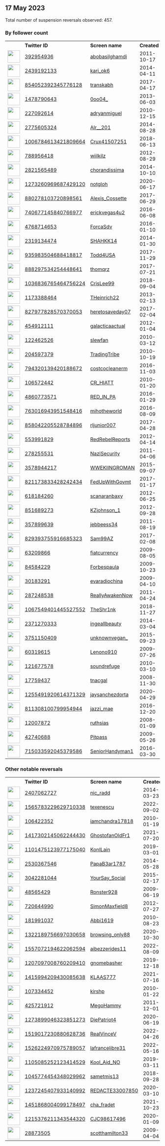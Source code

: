 
## 17 May 2023
Total number of suspension reversals observed: 457.

### By follower count
<table><tr><th></th><th align="left">Twitter ID</th><th align="left">Screen name</th>
<th align="left">Created</th><th align="left">Status</th><th align="left">Suspended</th><th align="left">Followers</th>
<tr><td><a href="https://pbs.twimg.com/profile_images/1562646450064003072/IdUxk8e-_normal.jpg"><img src="https://pbs.twimg.com/profile_images/1562646450064003072/IdUxk8e-_normal.jpg" width="40px" height="40px" align="center"/></a></td><td><a href="https://twitter.com/intent/user?user_id=392954936">392954936</a></td><td><a href="https://twitter.com/abobasilghamdi">abobasilghamdi</a></td><td>2011-10-17</td><td align="center"></td><td>2023-02-27</td><td>435678</td></tr>
<tr><td><a href="https://pbs.twimg.com/profile_images/1364049494204153859/j2C4GWmc_normal.jpg"><img src="https://pbs.twimg.com/profile_images/1364049494204153859/j2C4GWmc_normal.jpg" width="40px" height="40px" align="center"/></a></td><td><a href="https://twitter.com/intent/user?user_id=2439192133">2439192133</a></td><td><a href="https://twitter.com/kari_ok6">kari_ok6</a></td><td>2014-04-11</td><td align="center"></td><td></td><td>403615</td></tr>
<tr><td><a href="https://pbs.twimg.com/profile_images/1193894695887351808/dS5POkBy_normal.jpg"><img src="https://pbs.twimg.com/profile_images/1193894695887351808/dS5POkBy_normal.jpg" width="40px" height="40px" align="center"/></a></td><td><a href="https://twitter.com/intent/user?user_id=854052392345776128">854052392345776128</a></td><td><a href="https://twitter.com/transkabh">transkabh</a></td><td>2017-04-17</td><td align="center"></td><td>2023-01-19</td><td>217184</td></tr>
<tr><td><a href="https://pbs.twimg.com/profile_images/1395726743466651655/6Mi-Q-fE_normal.jpg"><img src="https://pbs.twimg.com/profile_images/1395726743466651655/6Mi-Q-fE_normal.jpg" width="40px" height="40px" align="center"/></a></td><td><a href="https://twitter.com/intent/user?user_id=1478790643">1478790643</a></td><td><a href="https://twitter.com/0oo04_">0oo04_</a></td><td>2013-06-03</td><td align="center"></td><td>2023-01-15</td><td>184394</td></tr>
<tr><td><a href="https://pbs.twimg.com/profile_images/929874543451279361/U9KKvfZo_normal.jpg"><img src="https://pbs.twimg.com/profile_images/929874543451279361/U9KKvfZo_normal.jpg" width="40px" height="40px" align="center"/></a></td><td><a href="https://twitter.com/intent/user?user_id=227092614">227092614</a></td><td><a href="https://twitter.com/adryanmiguel">adryanmiguel</a></td><td>2010-12-15</td><td align="center"></td><td>2022-08-30</td><td>95532</td></tr>
<tr><td><a href="https://pbs.twimg.com/profile_images/1619742164103172096/_narHQkz_normal.jpg"><img src="https://pbs.twimg.com/profile_images/1619742164103172096/_narHQkz_normal.jpg" width="40px" height="40px" align="center"/></a></td><td><a href="https://twitter.com/intent/user?user_id=2775605324">2775605324</a></td><td><a href="https://twitter.com/Alr__201">Alr__201</a></td><td>2014-08-28</td><td align="center"></td><td>2022-12-11</td><td>83721</td></tr>
<tr><td><a href="https://pbs.twimg.com/profile_images/1659243742681759746/r3y7b2iu_normal.jpg"><img src="https://pbs.twimg.com/profile_images/1659243742681759746/r3y7b2iu_normal.jpg" width="40px" height="40px" align="center"/></a></td><td><a href="https://twitter.com/intent/user?user_id=1006784613421809664">1006784613421809664</a></td><td><a href="https://twitter.com/Crux41507251">Crux41507251</a></td><td>2018-06-13</td><td align="center"></td><td></td><td>83400</td></tr>
<tr><td><a href="https://pbs.twimg.com/profile_images/1668729171470630915/UKxa85j0_normal.jpg"><img src="https://pbs.twimg.com/profile_images/1668729171470630915/UKxa85j0_normal.jpg" width="40px" height="40px" align="center"/></a></td><td><a href="https://twitter.com/intent/user?user_id=788956418">788956418</a></td><td><a href="https://twitter.com/wiilkilz">wiilkilz</a></td><td>2012-08-29</td><td align="center"></td><td></td><td>74987</td></tr>
<tr><td><a href="https://pbs.twimg.com/profile_images/1377657064332353537/DuhYhlj2_normal.jpg"><img src="https://pbs.twimg.com/profile_images/1377657064332353537/DuhYhlj2_normal.jpg" width="40px" height="40px" align="center"/></a></td><td><a href="https://twitter.com/intent/user?user_id=2821565489">2821565489</a></td><td><a href="https://twitter.com/chorandissima">chorandissima</a></td><td>2014-10-10</td><td align="center"></td><td></td><td>65802</td></tr>
<tr><td><a href="https://pbs.twimg.com/profile_images/1644906136087166976/3uMchbUK_normal.jpg"><img src="https://pbs.twimg.com/profile_images/1644906136087166976/3uMchbUK_normal.jpg" width="40px" height="40px" align="center"/></a></td><td><a href="https://twitter.com/intent/user?user_id=1273260969687429120">1273260969687429120</a></td><td><a href="https://twitter.com/notgloh">notgloh</a></td><td>2020-06-17</td><td align="center"></td><td></td><td>62961</td></tr>
<tr><td><a href="https://pbs.twimg.com/profile_images/1232716319897915395/mLEEG5U0_normal.jpg"><img src="https://pbs.twimg.com/profile_images/1232716319897915395/mLEEG5U0_normal.jpg" width="40px" height="40px" align="center"/></a></td><td><a href="https://twitter.com/intent/user?user_id=880278103720898561">880278103720898561</a></td><td><a href="https://twitter.com/Alexis_Cossette">Alexis_Cossette</a></td><td>2017-06-29</td><td align="center"></td><td></td><td>60281</td></tr>
<tr><td><a href="https://pbs.twimg.com/profile_images/1602968819479314432/OZ8RZePD_normal.jpg"><img src="https://pbs.twimg.com/profile_images/1602968819479314432/OZ8RZePD_normal.jpg" width="40px" height="40px" align="center"/></a></td><td><a href="https://twitter.com/intent/user?user_id=740677145840766977">740677145840766977</a></td><td><a href="https://twitter.com/erickvegas4u2">erickvegas4u2</a></td><td>2016-06-08</td><td align="center"></td><td>2023-02-03</td><td>54327</td></tr>
<tr><td><a href="https://pbs.twimg.com/profile_images/960202374873796608/cHVL9DRZ_normal.jpg"><img src="https://pbs.twimg.com/profile_images/960202374873796608/cHVL9DRZ_normal.jpg" width="40px" height="40px" align="center"/></a></td><td><a href="https://twitter.com/intent/user?user_id=4768714653">4768714653</a></td><td><a href="https://twitter.com/ForcaSdv">ForcaSdv</a></td><td>2016-01-10</td><td align="center"></td><td>2022-09-20</td><td>51087</td></tr>
<tr><td><a href="https://pbs.twimg.com/profile_images/1668510924699779073/FwC5i_Jx_normal.jpg"><img src="https://pbs.twimg.com/profile_images/1668510924699779073/FwC5i_Jx_normal.jpg" width="40px" height="40px" align="center"/></a></td><td><a href="https://twitter.com/intent/user?user_id=2319134474">2319134474</a></td><td><a href="https://twitter.com/SHAHKK14">SHAHKK14</a></td><td>2014-01-30</td><td align="center"></td><td>2022-10-27</td><td>46868</td></tr>
<tr><td><a href="https://pbs.twimg.com/profile_images/1658958004367097865/hfakAvUO_normal.jpg"><img src="https://pbs.twimg.com/profile_images/1658958004367097865/hfakAvUO_normal.jpg" width="40px" height="40px" align="center"/></a></td><td><a href="https://twitter.com/intent/user?user_id=935983504688418817">935983504688418817</a></td><td><a href="https://twitter.com/Todd4USA">Todd4USA</a></td><td>2017-11-29</td><td align="center"></td><td></td><td>40035</td></tr>
<tr><td><a href="https://pbs.twimg.com/profile_images/1669068221490647040/PPobLB9k_normal.jpg"><img src="https://pbs.twimg.com/profile_images/1669068221490647040/PPobLB9k_normal.jpg" width="40px" height="40px" align="center"/></a></td><td><a href="https://twitter.com/intent/user?user_id=888297534254448641">888297534254448641</a></td><td><a href="https://twitter.com/thomqrz">thomqrz</a></td><td>2017-07-21</td><td align="center"></td><td>2022-11-22</td><td>39604</td></tr>
<tr><td><a href="https://pbs.twimg.com/profile_images/1391199416586063873/0AUjVKzm_normal.jpg"><img src="https://pbs.twimg.com/profile_images/1391199416586063873/0AUjVKzm_normal.jpg" width="40px" height="40px" align="center"/></a></td><td><a href="https://twitter.com/intent/user?user_id=1036836765464756224">1036836765464756224</a></td><td><a href="https://twitter.com/CrisLee99">CrisLee99</a></td><td>2018-09-04</td><td align="center"></td><td>2023-03-21</td><td>36263</td></tr>
<tr><td><a href="https://pbs.twimg.com/profile_images/784737657477820416/XmhYRhsx_normal.jpg"><img src="https://pbs.twimg.com/profile_images/784737657477820416/XmhYRhsx_normal.jpg" width="40px" height="40px" align="center"/></a></td><td><a href="https://twitter.com/intent/user?user_id=1173388464">1173388464</a></td><td><a href="https://twitter.com/THeinrich22">THeinrich22</a></td><td>2013-02-13</td><td align="center"></td><td></td><td>33039</td></tr>
<tr><td><a href="https://pbs.twimg.com/profile_images/968558025807138817/3tRLfi6m_normal.jpg"><img src="https://pbs.twimg.com/profile_images/968558025807138817/3tRLfi6m_normal.jpg" width="40px" height="40px" align="center"/></a></td><td><a href="https://twitter.com/intent/user?user_id=827977828570370053">827977828570370053</a></td><td><a href="https://twitter.com/heretosaveday07">heretosaveday07</a></td><td>2017-02-04</td><td align="center"></td><td></td><td>32113</td></tr>
<tr><td><a href="https://pbs.twimg.com/profile_images/1282690700681912321/siEnh17x_normal.jpg"><img src="https://pbs.twimg.com/profile_images/1282690700681912321/siEnh17x_normal.jpg" width="40px" height="40px" align="center"/></a></td><td><a href="https://twitter.com/intent/user?user_id=454912111">454912111</a></td><td><a href="https://twitter.com/galacticaactual">galacticaactual</a></td><td>2012-01-04</td><td align="center"></td><td></td><td>30566</td></tr>
<tr><td><a href="https://pbs.twimg.com/profile_images/947750141255213056/5Rg9HZFJ_normal.jpg"><img src="https://pbs.twimg.com/profile_images/947750141255213056/5Rg9HZFJ_normal.jpg" width="40px" height="40px" align="center"/></a></td><td><a href="https://twitter.com/intent/user?user_id=122462526">122462526</a></td><td><a href="https://twitter.com/slewfan">slewfan</a></td><td>2010-03-12</td><td align="center"></td><td></td><td>28986</td></tr>
<tr><td><a href="https://pbs.twimg.com/profile_images/1170892363/tt_red_t_normal.GIF"><img src="https://pbs.twimg.com/profile_images/1170892363/tt_red_t_normal.GIF" width="40px" height="40px" align="center"/></a></td><td><a href="https://twitter.com/intent/user?user_id=204597379">204597379</a></td><td><a href="https://twitter.com/TradingTribe">TradingTribe</a></td><td>2010-10-19</td><td align="center"></td><td>2023-01-24</td><td>27920</td></tr>
<tr><td><a href="https://pbs.twimg.com/profile_images/1588475941595979776/LjhT4zJP_normal.jpg"><img src="https://pbs.twimg.com/profile_images/1588475941595979776/LjhT4zJP_normal.jpg" width="40px" height="40px" align="center"/></a></td><td><a href="https://twitter.com/intent/user?user_id=794320139420188672">794320139420188672</a></td><td><a href="https://twitter.com/costcocleanerm">costcocleanerm</a></td><td>2016-11-03</td><td align="center"></td><td>2023-03-18</td><td>24564</td></tr>
<tr><td><a href="https://pbs.twimg.com/profile_images/1336892662360707073/xq4IOtNG_normal.jpg"><img src="https://pbs.twimg.com/profile_images/1336892662360707073/xq4IOtNG_normal.jpg" width="40px" height="40px" align="center"/></a></td><td><a href="https://twitter.com/intent/user?user_id=106572442">106572442</a></td><td><a href="https://twitter.com/CR_HIATT">CR_HIATT</a></td><td>2010-01-20</td><td align="center"></td><td></td><td>23125</td></tr>
<tr><td><a href="https://pbs.twimg.com/profile_images/1343392199438979072/AAKBQy_f_normal.jpg"><img src="https://pbs.twimg.com/profile_images/1343392199438979072/AAKBQy_f_normal.jpg" width="40px" height="40px" align="center"/></a></td><td><a href="https://twitter.com/intent/user?user_id=4860773571">4860773571</a></td><td><a href="https://twitter.com/RED_IN_PA">RED_IN_PA</a></td><td>2016-01-29</td><td align="center"></td><td></td><td>21472</td></tr>
<tr><td><a href="https://pbs.twimg.com/profile_images/763340354636644352/_j7cpSVa_normal.jpg"><img src="https://pbs.twimg.com/profile_images/763340354636644352/_j7cpSVa_normal.jpg" width="40px" height="40px" align="center"/></a></td><td><a href="https://twitter.com/intent/user?user_id=763016943951548416">763016943951548416</a></td><td><a href="https://twitter.com/mihotheworld">mihotheworld</a></td><td>2016-08-09</td><td align="center"></td><td>2023-01-07</td><td>21250</td></tr>
<tr><td><a href="https://pbs.twimg.com/profile_images/1658859437388382208/_GB0OCRq_normal.jpg"><img src="https://pbs.twimg.com/profile_images/1658859437388382208/_GB0OCRq_normal.jpg" width="40px" height="40px" align="center"/></a></td><td><a href="https://twitter.com/intent/user?user_id=858042205528784896">858042205528784896</a></td><td><a href="https://twitter.com/rljunior007">rljunior007</a></td><td>2017-04-28</td><td align="center"></td><td></td><td>20818</td></tr>
<tr><td><a href="https://pbs.twimg.com/profile_images/1659809790049280001/WAaKb3II_normal.jpg"><img src="https://pbs.twimg.com/profile_images/1659809790049280001/WAaKb3II_normal.jpg" width="40px" height="40px" align="center"/></a></td><td><a href="https://twitter.com/intent/user?user_id=553991829">553991829</a></td><td><a href="https://twitter.com/RedRebelReports">RedRebelReports</a></td><td>2012-04-14</td><td align="center"></td><td></td><td>19266</td></tr>
<tr><td><a href="https://pbs.twimg.com/profile_images/1657019874638704640/CW7u0m4k_normal.jpg"><img src="https://pbs.twimg.com/profile_images/1657019874638704640/CW7u0m4k_normal.jpg" width="40px" height="40px" align="center"/></a></td><td><a href="https://twitter.com/intent/user?user_id=278255531">278255531</a></td><td><a href="https://twitter.com/NaziSecurity">NaziSecurity</a></td><td>2011-04-06</td><td align="center"></td><td></td><td>18990</td></tr>
<tr><td><a href="https://pbs.twimg.com/profile_images/1510832852870438916/9wbkJwcU_normal.jpg"><img src="https://pbs.twimg.com/profile_images/1510832852870438916/9wbkJwcU_normal.jpg" width="40px" height="40px" align="center"/></a></td><td><a href="https://twitter.com/intent/user?user_id=3578944217">3578944217</a></td><td><a href="https://twitter.com/WWEKIINGROMAN">WWEKIINGROMAN</a></td><td>2015-09-07</td><td align="center"></td><td>2022-11-22</td><td>17641</td></tr>
<tr><td><a href="https://pbs.twimg.com/profile_images/1331066010980511746/mZUHkJt8_normal.jpg"><img src="https://pbs.twimg.com/profile_images/1331066010980511746/mZUHkJt8_normal.jpg" width="40px" height="40px" align="center"/></a></td><td><a href="https://twitter.com/intent/user?user_id=821173833428242434">821173833428242434</a></td><td><a href="https://twitter.com/FedUpWithGovmt">FedUpWithGovmt</a></td><td>2017-01-17</td><td align="center"></td><td></td><td>16964</td></tr>
<tr><td><a href="https://pbs.twimg.com/profile_images/1426995786890481667/JWgZ8Ekw_normal.jpg"><img src="https://pbs.twimg.com/profile_images/1426995786890481667/JWgZ8Ekw_normal.jpg" width="40px" height="40px" align="center"/></a></td><td><a href="https://twitter.com/intent/user?user_id=618184260">618184260</a></td><td><a href="https://twitter.com/scanaranbaxy">scanaranbaxy</a></td><td>2012-06-25</td><td align="center"></td><td>2023-01-12</td><td>15892</td></tr>
<tr><td><a href="https://pbs.twimg.com/profile_images/651795035973881856/GZGDx66J_normal.jpg"><img src="https://pbs.twimg.com/profile_images/651795035973881856/GZGDx66J_normal.jpg" width="40px" height="40px" align="center"/></a></td><td><a href="https://twitter.com/intent/user?user_id=851689273">851689273</a></td><td><a href="https://twitter.com/KZjohnson_1">KZjohnson_1</a></td><td>2012-09-28</td><td align="center"></td><td></td><td>15801</td></tr>
<tr><td><a href="https://pbs.twimg.com/profile_images/1226914191455531008/O68b8MkY_normal.jpg"><img src="https://pbs.twimg.com/profile_images/1226914191455531008/O68b8MkY_normal.jpg" width="40px" height="40px" align="center"/></a></td><td><a href="https://twitter.com/intent/user?user_id=357899639">357899639</a></td><td><a href="https://twitter.com/jebbeess34">jebbeess34</a></td><td>2011-08-19</td><td align="center"></td><td></td><td>13174</td></tr>
<tr><td><a href="https://pbs.twimg.com/profile_images/1338491641699704833/DMlVZQSu_normal.jpg"><img src="https://pbs.twimg.com/profile_images/1338491641699704833/DMlVZQSu_normal.jpg" width="40px" height="40px" align="center"/></a></td><td><a href="https://twitter.com/intent/user?user_id=829393755916685323">829393755916685323</a></td><td><a href="https://twitter.com/Sam99AZ">Sam99AZ</a></td><td>2017-02-08</td><td align="center"></td><td></td><td>12428</td></tr>
<tr><td><a href="https://pbs.twimg.com/profile_images/972138977/american-dollar-toilet-paper_normal.jpg"><img src="https://pbs.twimg.com/profile_images/972138977/american-dollar-toilet-paper_normal.jpg" width="40px" height="40px" align="center"/></a></td><td><a href="https://twitter.com/intent/user?user_id=63209866">63209866</a></td><td><a href="https://twitter.com/fiatcurrency">fiatcurrency</a></td><td>2009-08-05</td><td align="center"></td><td>2022-05-13</td><td>12272</td></tr>
<tr><td><a href="https://pbs.twimg.com/profile_images/1310008484402999296/VByPCNDD_normal.jpg"><img src="https://pbs.twimg.com/profile_images/1310008484402999296/VByPCNDD_normal.jpg" width="40px" height="40px" align="center"/></a></td><td><a href="https://twitter.com/intent/user?user_id=84584229">84584229</a></td><td><a href="https://twitter.com/Forbespaula">Forbespaula</a></td><td>2009-10-23</td><td align="center"></td><td></td><td>11819</td></tr>
<tr><td><a href="https://pbs.twimg.com/profile_images/688671221047660544/lQIbBJWt_normal.jpg"><img src="https://pbs.twimg.com/profile_images/688671221047660544/lQIbBJWt_normal.jpg" width="40px" height="40px" align="center"/></a></td><td><a href="https://twitter.com/intent/user?user_id=30183291">30183291</a></td><td><a href="https://twitter.com/evaradiochina">evaradiochina</a></td><td>2009-04-10</td><td align="center"></td><td>2023-01-07</td><td>11473</td></tr>
<tr><td><a href="https://pbs.twimg.com/profile_images/1078644314262056961/3j4jRxl-_normal.jpg"><img src="https://pbs.twimg.com/profile_images/1078644314262056961/3j4jRxl-_normal.jpg" width="40px" height="40px" align="center"/></a></td><td><a href="https://twitter.com/intent/user?user_id=287248538">287248538</a></td><td><a href="https://twitter.com/ReallyAwakenNow">ReallyAwakenNow</a></td><td>2011-04-24</td><td align="center"></td><td></td><td>11112</td></tr>
<tr><td><a href="https://pbs.twimg.com/profile_images/1109929472810205185/tloLWFVN_normal.jpg"><img src="https://pbs.twimg.com/profile_images/1109929472810205185/tloLWFVN_normal.jpg" width="40px" height="40px" align="center"/></a></td><td><a href="https://twitter.com/intent/user?user_id=1067549401445527552">1067549401445527552</a></td><td><a href="https://twitter.com/TheShr1nk">TheShr1nk</a></td><td>2018-11-27</td><td align="center"></td><td>2022-09-26</td><td>11097</td></tr>
<tr><td><a href="https://pbs.twimg.com/profile_images/1666267164696023040/34ZjoyAW_normal.jpg"><img src="https://pbs.twimg.com/profile_images/1666267164696023040/34ZjoyAW_normal.jpg" width="40px" height="40px" align="center"/></a></td><td><a href="https://twitter.com/intent/user?user_id=2371270333">2371270333</a></td><td><a href="https://twitter.com/ingeallbeauty">ingeallbeauty</a></td><td>2014-03-04</td><td align="center"></td><td>2022-03-13</td><td>10811</td></tr>
<tr><td><a href="https://pbs.twimg.com/profile_images/1358834495630290945/TwvmgAGf_normal.jpg"><img src="https://pbs.twimg.com/profile_images/1358834495630290945/TwvmgAGf_normal.jpg" width="40px" height="40px" align="center"/></a></td><td><a href="https://twitter.com/intent/user?user_id=3751150409">3751150409</a></td><td><a href="https://twitter.com/unknownvegan_">unknownvegan_</a></td><td>2015-09-23</td><td align="center"></td><td></td><td>10761</td></tr>
<tr><td><a href="https://pbs.twimg.com/profile_images/1237447830261940224/XrrrqGAs_normal.jpg"><img src="https://pbs.twimg.com/profile_images/1237447830261940224/XrrrqGAs_normal.jpg" width="40px" height="40px" align="center"/></a></td><td><a href="https://twitter.com/intent/user?user_id=60319615">60319615</a></td><td><a href="https://twitter.com/Lenono910">Lenono910</a></td><td>2009-07-26</td><td align="center"></td><td></td><td>10076</td></tr>
<tr><td><a href="https://pbs.twimg.com/profile_images/1648673287499665412/FtyTU_XU_normal.jpg"><img src="https://pbs.twimg.com/profile_images/1648673287499665412/FtyTU_XU_normal.jpg" width="40px" height="40px" align="center"/></a></td><td><a href="https://twitter.com/intent/user?user_id=121677578">121677578</a></td><td><a href="https://twitter.com/soundrefuge">soundrefuge</a></td><td>2010-03-10</td><td align="center"></td><td>2023-03-31</td><td>9520</td></tr>
<tr><td><a href="https://pbs.twimg.com/profile_images/524594298361102336/thTUb9fB_normal.jpeg"><img src="https://pbs.twimg.com/profile_images/524594298361102336/thTUb9fB_normal.jpeg" width="40px" height="40px" align="center"/></a></td><td><a href="https://twitter.com/intent/user?user_id=17759437">17759437</a></td><td><a href="https://twitter.com/tnacgal">tnacgal</a></td><td>2008-11-30</td><td align="center"></td><td></td><td>9453</td></tr>
<tr><td><a href="https://pbs.twimg.com/profile_images/1266740917668663301/HqiDPg-U_normal.jpg"><img src="https://pbs.twimg.com/profile_images/1266740917668663301/HqiDPg-U_normal.jpg" width="40px" height="40px" align="center"/></a></td><td><a href="https://twitter.com/intent/user?user_id=1255491920614371329">1255491920614371329</a></td><td><a href="https://twitter.com/jaysanchezdorta">jaysanchezdorta</a></td><td>2020-04-29</td><td align="center"></td><td>2022-03-28</td><td>9341</td></tr>
<tr><td><a href="https://pbs.twimg.com/profile_images/1336125780070297600/0v0cdt6A_normal.jpg"><img src="https://pbs.twimg.com/profile_images/1336125780070297600/0v0cdt6A_normal.jpg" width="40px" height="40px" align="center"/></a></td><td><a href="https://twitter.com/intent/user?user_id=811308100799954944">811308100799954944</a></td><td><a href="https://twitter.com/jazzi_mae">jazzi_mae</a></td><td>2016-12-20</td><td align="center"></td><td></td><td>9279</td></tr>
<tr><td><a href="https://pbs.twimg.com/profile_images/1194042152105299970/AseBiNUt_normal.jpg"><img src="https://pbs.twimg.com/profile_images/1194042152105299970/AseBiNUt_normal.jpg" width="40px" height="40px" align="center"/></a></td><td><a href="https://twitter.com/intent/user?user_id=12007872">12007872</a></td><td><a href="https://twitter.com/ruthsias">ruthsias</a></td><td>2008-01-09</td><td align="center"></td><td></td><td>8858</td></tr>
<tr><td><a href="https://pbs.twimg.com/profile_images/1325240702108803072/uU8O4_Ph_normal.jpg"><img src="https://pbs.twimg.com/profile_images/1325240702108803072/uU8O4_Ph_normal.jpg" width="40px" height="40px" align="center"/></a></td><td><a href="https://twitter.com/intent/user?user_id=42740688">42740688</a></td><td><a href="https://twitter.com/Pitpass">Pitpass</a></td><td>2009-05-26</td><td align="center"></td><td></td><td>8701</td></tr>
<tr><td><a href="https://pbs.twimg.com/profile_images/715034622166433792/U282Cuhi_normal.jpg"><img src="https://pbs.twimg.com/profile_images/715034622166433792/U282Cuhi_normal.jpg" width="40px" height="40px" align="center"/></a></td><td><a href="https://twitter.com/intent/user?user_id=715033592045379586">715033592045379586</a></td><td><a href="https://twitter.com/SeniorHandyman1">SeniorHandyman1</a></td><td>2016-03-30</td><td align="center"></td><td></td><td>8661</td></tr>
</table>

### Other notable reversals
<table><tr><th></th><th align="left">Twitter ID</th><th align="left">Screen name</th>
<th align="left">Created</th><th align="left">Status</th><th align="left">Suspended</th><th align="left">Followers</th>
<tr><td><a href="https://pbs.twimg.com/profile_images/1657515253087842311/1bc-7p9P_normal.jpg"><img src="https://pbs.twimg.com/profile_images/1657515253087842311/1bc-7p9P_normal.jpg" width="40px" height="40px" align="center"/></a></td><td><a href="https://twitter.com/intent/user?user_id=2407062727">2407062727</a></td><td><a href="https://twitter.com/nic_radd">nic_radd</a></td><td>2014-03-23</td><td align="center"></td><td>2023-05-15</td><td>2357</td></tr>
<tr><td><a href="https://pbs.twimg.com/profile_images/1670897510867402755/qjS0j1ia_normal.jpg"><img src="https://pbs.twimg.com/profile_images/1670897510867402755/qjS0j1ia_normal.jpg" width="40px" height="40px" align="center"/></a></td><td><a href="https://twitter.com/intent/user?user_id=1565783229629710338">1565783229629710338</a></td><td><a href="https://twitter.com/texenescu">texenescu</a></td><td>2022-09-02</td><td align="center"></td><td>2023-05-16</td><td>375</td></tr>
<tr><td><a href="https://pbs.twimg.com/profile_images/1509478996202848260/p3aZqbid_normal.jpg"><img src="https://pbs.twimg.com/profile_images/1509478996202848260/p3aZqbid_normal.jpg" width="40px" height="40px" align="center"/></a></td><td><a href="https://twitter.com/intent/user?user_id=106422352">106422352</a></td><td><a href="https://twitter.com/iamchandra17818">iamchandra17818</a></td><td>2010-01-19</td><td align="center"></td><td>2022-12-03</td><td>154</td></tr>
<tr><td><a href="https://pbs.twimg.com/profile_images/1658685586750988288/X9ZiDscP_normal.jpg"><img src="https://pbs.twimg.com/profile_images/1658685586750988288/X9ZiDscP_normal.jpg" width="40px" height="40px" align="center"/></a></td><td><a href="https://twitter.com/intent/user?user_id=1417302145062244430">1417302145062244430</a></td><td><a href="https://twitter.com/GhostofanOldFr1">GhostofanOldFr1</a></td><td>2021-07-20</td><td align="center"></td><td>2022-11-23</td><td>1356</td></tr>
<tr><td><a href="https://pbs.twimg.com/profile_images/1519051980332797952/UeHzI7LR_normal.jpg"><img src="https://pbs.twimg.com/profile_images/1519051980332797952/UeHzI7LR_normal.jpg" width="40px" height="40px" align="center"/></a></td><td><a href="https://twitter.com/intent/user?user_id=1101475123977175040">1101475123977175040</a></td><td><a href="https://twitter.com/KonILain">KonILain</a></td><td>2019-03-01</td><td align="center"></td><td>2022-10-30</td><td>490</td></tr>
<tr><td><a href="https://pbs.twimg.com/profile_images/1643281487578517506/6O9OIerL_normal.jpg"><img src="https://pbs.twimg.com/profile_images/1643281487578517506/6O9OIerL_normal.jpg" width="40px" height="40px" align="center"/></a></td><td><a href="https://twitter.com/intent/user?user_id=2530367546">2530367546</a></td><td><a href="https://twitter.com/PapaB3ar1787">PapaB3ar1787</a></td><td>2014-05-28</td><td align="center"></td><td>2023-05-04</td><td>4891</td></tr>
<tr><td><a href="https://pbs.twimg.com/profile_images/1604897475516633095/fp-bpuOZ_normal.jpg"><img src="https://pbs.twimg.com/profile_images/1604897475516633095/fp-bpuOZ_normal.jpg" width="40px" height="40px" align="center"/></a></td><td><a href="https://twitter.com/intent/user?user_id=3042281044">3042281044</a></td><td><a href="https://twitter.com/YourSay_Social">YourSay_Social</a></td><td>2015-02-17</td><td align="center"></td><td>2023-05-03</td><td>2553</td></tr>
<tr><td><a href="https://pbs.twimg.com/profile_images/1658438029906784259/R1mANWb2_normal.jpg"><img src="https://pbs.twimg.com/profile_images/1658438029906784259/R1mANWb2_normal.jpg" width="40px" height="40px" align="center"/></a></td><td><a href="https://twitter.com/intent/user?user_id=48565429">48565429</a></td><td><a href="https://twitter.com/Ronster928">Ronster928</a></td><td>2009-06-19</td><td align="center"></td><td>2022-12-18</td><td>813</td></tr>
<tr><td><a href="https://pbs.twimg.com/profile_images/1655027388063817729/yzPhJk5s_normal.jpg"><img src="https://pbs.twimg.com/profile_images/1655027388063817729/yzPhJk5s_normal.jpg" width="40px" height="40px" align="center"/></a></td><td><a href="https://twitter.com/intent/user?user_id=720644990">720644990</a></td><td><a href="https://twitter.com/SimonMaxfield8">SimonMaxfield8</a></td><td>2012-07-27</td><td align="center"></td><td>2023-05-05</td><td>617</td></tr>
<tr><td><a href="https://pbs.twimg.com/profile_images/1344756112797675520/xFnCLqyC_normal.jpg"><img src="https://pbs.twimg.com/profile_images/1344756112797675520/xFnCLqyC_normal.jpg" width="40px" height="40px" align="center"/></a></td><td><a href="https://twitter.com/intent/user?user_id=181991037">181991037</a></td><td><a href="https://twitter.com/Abbi1619">Abbi1619</a></td><td>2010-08-23</td><td align="center"></td><td>2023-05-08</td><td>305</td></tr>
<tr><td><a href="https://abs.twimg.com/sticky/default_profile_images/default_profile_normal.png"><img src="https://abs.twimg.com/sticky/default_profile_images/default_profile_normal.png" width="40px" height="40px" align="center"/></a></td><td><a href="https://twitter.com/intent/user?user_id=1322189756697030658">1322189756697030658</a></td><td><a href="https://twitter.com/browsing_only88">browsing_only88</a></td><td>2020-10-30</td><td align="center"></td><td>2022-06-26</td><td>65</td></tr>
<tr><td><a href="https://pbs.twimg.com/profile_images/1557073398668431361/NU4wH34U_normal.jpg"><img src="https://pbs.twimg.com/profile_images/1557073398668431361/NU4wH34U_normal.jpg" width="40px" height="40px" align="center"/></a></td><td><a href="https://twitter.com/intent/user?user_id=1557072194622062594">1557072194622062594</a></td><td><a href="https://twitter.com/aibezzerides11">aibezzerides11</a></td><td>2022-08-09</td><td align="center"></td><td>2022-12-16</td><td>139</td></tr>
<tr><td><a href="https://pbs.twimg.com/profile_images/1207097861055365120/xCvDmTkx_normal.jpg"><img src="https://pbs.twimg.com/profile_images/1207097861055365120/xCvDmTkx_normal.jpg" width="40px" height="40px" align="center"/></a></td><td><a href="https://twitter.com/intent/user?user_id=1207097008760209410">1207097008760209410</a></td><td><a href="https://twitter.com/gnomebasher">gnomebasher</a></td><td>2019-12-18</td><td align="center"></td><td>2023-04-13</td><td>11</td></tr>
<tr><td><a href="https://pbs.twimg.com/profile_images/1433786034383474699/N7CGxxQ5_normal.jpg"><img src="https://pbs.twimg.com/profile_images/1433786034383474699/N7CGxxQ5_normal.jpg" width="40px" height="40px" align="center"/></a></td><td><a href="https://twitter.com/intent/user?user_id=1415994209430085638">1415994209430085638</a></td><td><a href="https://twitter.com/KLAAS777">KLAAS777</a></td><td>2021-07-16</td><td align="center"></td><td>2022-10-12</td><td>1694</td></tr>
<tr><td><a href="https://pbs.twimg.com/profile_images/1257534341/a_15f55d80_normal.jpg"><img src="https://pbs.twimg.com/profile_images/1257534341/a_15f55d80_normal.jpg" width="40px" height="40px" align="center"/></a></td><td><a href="https://twitter.com/intent/user?user_id=107334452">107334452</a></td><td><a href="https://twitter.com/kirshp">kirshp</a></td><td>2010-01-22</td><td align="center"></td><td>2023-02-08</td><td>35</td></tr>
<tr><td><a href="https://abs.twimg.com/sticky/default_profile_images/default_profile_normal.png"><img src="https://abs.twimg.com/sticky/default_profile_images/default_profile_normal.png" width="40px" height="40px" align="center"/></a></td><td><a href="https://twitter.com/intent/user?user_id=425721912">425721912</a></td><td><a href="https://twitter.com/MegoHammy">MegoHammy</a></td><td>2011-12-01</td><td align="center"></td><td>2023-04-01</td><td>7</td></tr>
<tr><td><a href="https://pbs.twimg.com/profile_images/1554375150711324673/DxfALu5J_normal.jpg"><img src="https://pbs.twimg.com/profile_images/1554375150711324673/DxfALu5J_normal.jpg" width="40px" height="40px" align="center"/></a></td><td><a href="https://twitter.com/intent/user?user_id=1273899046323851273">1273899046323851273</a></td><td><a href="https://twitter.com/DiePatriot4">DiePatriot4</a></td><td>2020-06-19</td><td align="center">🚫</td><td>2022-12-07</td><td>1693</td></tr>
<tr><td><a href="https://pbs.twimg.com/profile_images/1519017326523437057/kRHUZJ9d_normal.jpg"><img src="https://pbs.twimg.com/profile_images/1519017326523437057/kRHUZJ9d_normal.jpg" width="40px" height="40px" align="center"/></a></td><td><a href="https://twitter.com/intent/user?user_id=1519017230880628736">1519017230880628736</a></td><td><a href="https://twitter.com/RealVinceV">RealVinceV</a></td><td>2022-04-26</td><td align="center"></td><td>2022-12-13</td><td>25</td></tr>
<tr><td><a href="https://pbs.twimg.com/profile_images/1660929698627551232/N70UCz1N_normal.jpg"><img src="https://pbs.twimg.com/profile_images/1660929698627551232/N70UCz1N_normal.jpg" width="40px" height="40px" align="center"/></a></td><td><a href="https://twitter.com/intent/user?user_id=1526224970975789057">1526224970975789057</a></td><td><a href="https://twitter.com/lafrancelibre31">lafrancelibre31</a></td><td>2022-05-16</td><td align="center"></td><td>2023-04-30</td><td>2984</td></tr>
<tr><td><a href="https://pbs.twimg.com/profile_images/1473322187356610570/2mjG9Pn0_normal.jpg"><img src="https://pbs.twimg.com/profile_images/1473322187356610570/2mjG9Pn0_normal.jpg" width="40px" height="40px" align="center"/></a></td><td><a href="https://twitter.com/intent/user?user_id=1105085252123414529">1105085252123414529</a></td><td><a href="https://twitter.com/Kool_Aid_NO">Kool_Aid_NO</a></td><td>2019-03-11</td><td align="center"></td><td>2022-11-12</td><td>178</td></tr>
<tr><td><a href="https://pbs.twimg.com/profile_images/1577783789048168449/Xe3iJMAd_normal.jpg"><img src="https://pbs.twimg.com/profile_images/1577783789048168449/Xe3iJMAd_normal.jpg" width="40px" height="40px" align="center"/></a></td><td><a href="https://twitter.com/intent/user?user_id=1045774454348029962">1045774454348029962</a></td><td><a href="https://twitter.com/sametmis13">sametmis13</a></td><td>2018-09-28</td><td align="center"></td><td>2022-12-04</td><td>71</td></tr>
<tr><td><a href="https://pbs.twimg.com/profile_images/1353519398485680128/KYhtx6zQ_normal.jpg"><img src="https://pbs.twimg.com/profile_images/1353519398485680128/KYhtx6zQ_normal.jpg" width="40px" height="40px" align="center"/></a></td><td><a href="https://twitter.com/intent/user?user_id=1237245407933140992">1237245407933140992</a></td><td><a href="https://twitter.com/REDACTE33007850">REDACTE33007850</a></td><td>2020-03-10</td><td align="center">🚫</td><td>2022-11-22</td><td>178</td></tr>
<tr><td><a href="https://pbs.twimg.com/profile_images/1647492669499752448/ntMLRbMd_normal.jpg"><img src="https://pbs.twimg.com/profile_images/1647492669499752448/ntMLRbMd_normal.jpg" width="40px" height="40px" align="center"/></a></td><td><a href="https://twitter.com/intent/user?user_id=1451868004099178497">1451868004099178497</a></td><td><a href="https://twitter.com/cha_fradet">cha_fradet</a></td><td>2021-10-23</td><td align="center"></td><td>2023-05-13</td><td>108</td></tr>
<tr><td><a href="https://pbs.twimg.com/profile_images/1215382130882015232/hS-upuf7_normal.jpg"><img src="https://pbs.twimg.com/profile_images/1215382130882015232/hS-upuf7_normal.jpg" width="40px" height="40px" align="center"/></a></td><td><a href="https://twitter.com/intent/user?user_id=1215376211343544320">1215376211343544320</a></td><td><a href="https://twitter.com/CJC98617496">CJC98617496</a></td><td>2020-01-09</td><td align="center"></td><td>2022-10-29</td><td>1552</td></tr>
<tr><td><a href="https://abs.twimg.com/sticky/default_profile_images/default_profile_normal.png"><img src="https://abs.twimg.com/sticky/default_profile_images/default_profile_normal.png" width="40px" height="40px" align="center"/></a></td><td><a href="https://twitter.com/intent/user?user_id=28873505">28873505</a></td><td><a href="https://twitter.com/scotthamilton33">scotthamilton33</a></td><td>2009-04-04</td><td align="center"></td><td>2023-01-26</td><td>26</td></tr>
</table>
